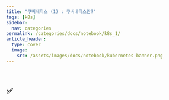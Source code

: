 ```yaml
---
title: "쿠버네티스 (1) : 쿠버네티스란?"
tags: [k8s]
sidebar:
  nav: categories
permalink: /categories/docs/notebook/k8s_1/
article_header:
  type: cover
  image:
    src: /assets/images/docs/notebook/kubernetes-banner.png
---
```


<div class="article__content" markdown="1">

&ensp;

## ✅

</div>
